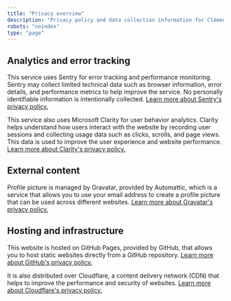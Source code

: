 ```yaml
---
title: "Privacy overview"
description: "Privacy policy and data collection information for Clémence Lesné's social links."
robots: "noindex"
type: "page"
---
```


## Analytics and error tracking

This service uses Sentry for error tracking and performance monitoring. Sentry may collect limited technical data such as browser information, error details, and performance metrics to help improve the service. No personally identifiable information is intentionally collected. [Learn more about Sentry's privacy policy.](https://sentry.io/privacy/)

This service also uses Microsoft Clarity for user behavior analytics. Clarity helps understand how users interact with the website by recording user sessions and collecting usage data such as clicks, scrolls, and page views. This data is used to improve the user experience and website performance. [Learn more about Clarity's privacy policy.](https://clarity.microsoft.com/privacy)

## External content

Profile picture is managed by Gravatar, provided by Automattic, which is a service that allows you to use your email address to create a profile picture that can be used across different websites. [Learn more about Gravatar's privacy policy.](https://automattic.com/privacy)

## Hosting and infrastructure

This website is hosted on GitHub Pages, provided by GitHub, that allows you to host static websites directly from a GitHub repository. [Learn more about GitHub's privacy policy.](https://docs.github.com/en/site-policy/privacy-policies/github-privacy-statement)

It is also distributed over Cloudflare, a content delivery network (CDN) that helps to improve the performance and security of websites. [Learn more about Cloudflare's privacy policy.](https://www.cloudflare.com/privacypolicy)

